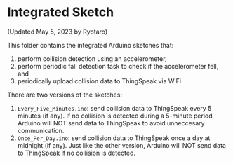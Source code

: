 # Integrated Sketch

(Updated May 5, 2023 by Ryotaro)

This folder contains the integrated Arduino sketches that: 
1. perform collision detection using an accelerometer, 
2. perform periodic fall detection task to check if the accelerometer fell, and 
3. periodically upload collision data to ThingSpeak via WiFi. 

There are two versions of the sketches: 
1. `Every_Five_Minutes.ino`: send collision data to ThingSpeak every 5 minutes (if any). If no collision is detected during a 5-minute period, Arduino will NOT send data to ThingSpeak to avoid unneccesary communication. 
2. `Once_Per_Day.ino`: send collision data to ThingSpeak once a day at midnight (if any). Just like the other version, Arduino will NOT send data to ThingSpeak if no collision is detected. 
